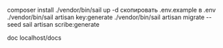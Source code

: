 composer install
./vendor/bin/sail up -d
скопировать .env.example в .env
./vendor/bin/sail artisan key:generate
./vendor/bin/sail artisan migrate --seed
sail artisan scribe:generate

doc localhost/docs
